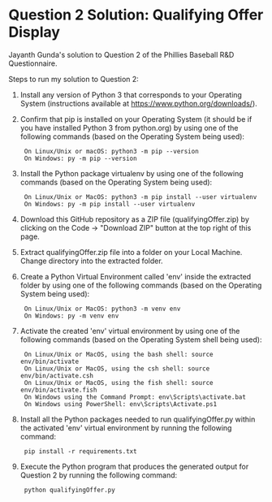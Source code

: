 # Question 2 Solution: Qualifying Offer Display

Jayanth Gunda's solution to Question 2 of the Phillies Baseball R&amp;D Questionnaire.

Steps to run my solution to Question 2:

1. Install any version of Python 3 that corresponds to your Operating System (instructions available at https://www.python.org/downloads/).

2. Confirm that pip is installed on your Operating System (it should be if you have installed Python 3 from python.org) by using one 
   of the following commands (based on the Operating System being used):
   
        On Linux/Unix or macOS: python3 -m pip --version
        On Windows: py -m pip --version
   
3. Install the Python package virtualenv by using one of the following commands (based on the Operating System being used):
   
        On Linux/Unix or MacOS: python3 -m pip install --user virtualenv
        On Windows: py -m pip install --user virtualenv

4. Download this GitHub repository as a ZIP file (qualifyingOffer.zip) by clicking on the Code -> "Download ZIP" button at the top right of this
   page.

5. Extract qualifyingOffer.zip file into a folder on your Local Machine. Change directory into the extracted folder.

6. Create a Python Virtual Environment called 'env' inside the extracted folder by using one of the following commands
   (based on the Operating System being used):
   
        On Linux/Unix or MacOS: python3 -m venv env
        On Windows: py -m venv env
  
7. Activate the created 'env' virtual environment by using one of the following commands (based on the Operating System 
   shell being used):
   
        On Linux/Unix or MacOS, using the bash shell: source env/bin/activate
        On Linux/Unix or MacOS, using the csh shell: source env/bin/activate.csh
        On Linux/Unix or MacOS, using the fish shell: source env/bin/activate.fish
        On Windows using the Command Prompt: env\Scripts\activate.bat
        On Windows using PowerShell: env\Scripts\Activate.ps1
   
8. Install all the Python packages needed to run qualifyingOffer.py within the activated 'env' virtual environment by running the following command:

        pip install -r requirements.txt
   
9. Execute the Python program that produces the generated output for Question 2 by running the following command:
   
        python qualifyingOffer.py
